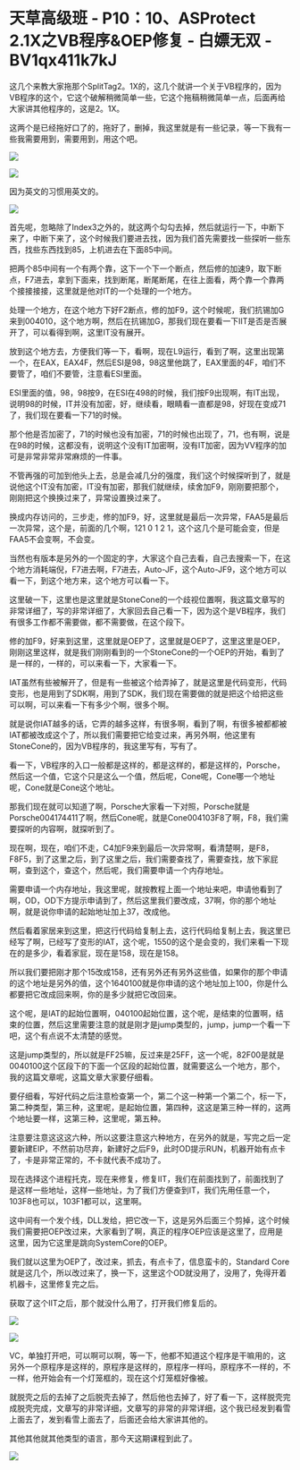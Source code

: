 # 天草高级班 - P10：10、ASProtect 2.1X之VB程序&OEP修复 - 白嫖无双 - BV1qx411k7kJ

这几个来教大家拖那个SplitTag2。1X的，这几个就讲一个关于VB程序的，因为VB程序的这个，它这个破解稍微简单一些，它这个拖稿稍微简单一点，后面再给大家讲其他程序的，这是2。1X。

这两个是已经拖好口了的，拖好了，删掉，我这里就是有一些记录，等一下我有一些我需要用到，需要用到，用这个吧。



![](img/67f5009f64d103d540481749430fba1a_1.png)

![](img/67f5009f64d103d540481749430fba1a_2.png)

因为英文的习惯用英文的。

![](img/67f5009f64d103d540481749430fba1a_4.png)

首先呢，忽略除了Index3之外的，就这两个勾勾去掉，然后就运行一下，中断下来了，中断下来了，这个时候我们要进去找，因为我们首先需要找一些探听一些东西，找些东西找到85，上机进去在下面85中间。

把两个85中间有一个有两个靠，这下一个下一个断点，然后修的加速9，取下断点，F7进去，拿到下面来，找到断尾，断尾断尾，在往上面看，两个靠一个靠两个接接接接，这里就是他对IT的一个处理的一个地方。

处理一个地方，在这个地方下好F2断点，修的加F9，这个时候呢，我们抗锡加G来到004010，这个地方啊，然后在抗锡加G，那我们现在要看一下IIT是否是否展开了，可以看得到啊，这里IT没有展开。

放到这个地方去，方便我们等一下，看啊，现在L9运行，看到了啊，这里出现第一个，在EAX，EAX4F，然后ESI是98，98这里他跳了，EAX里面的4F，咱们不要管了，咱们不要管，注意看ESI里面。

ESI里面的值，98，98按9，在ESI在498的时候，我们按F9出现啊，有IT出现，说明98的时候，IT并没有加密，好，继续看，眼睛看一直都是98，好现在变成71了，我们现在要看一下71的时候。

那个他是否加密了，71的时候也没有加密，71的时候也出现了，71，也有啊，说是在98的时候，这都没有，说明这个没有IT加密啊，没有IT加密，因为VV程序的加可是非常非常非常麻烦的一件事。

不管再强的可加到他头上去，总是会减几分的强度，我们这个时候探听到了，就是说他这个IT没有加密，IT没有加密，那我们就继续，续舍加F9，刚刚要把那个，刚刚把这个换换过来了，异常设置换过来了。

换成内存访问的，三步走，修的加F9，好，这里就是最后一次异常，FAA5是最后一次异常，这个是，前面的几个啊，121 0 1 2 1，这个这几个是可能会变，但是FAA5不会变啊，不会变。

当然也有版本是另外的一个固定的字，大家这个自己去看，自己去搜索一下，在这个地方消耗端倪，F7进去啊，F7进去，Auto-JF，这个Auto-JF9，这个地方可以看一下，到这个地方来，这个地方可以看一下。

这里破一下，这里也是这里就是StoneCone的一个歧视位置啊，我这篇文章写的非常详细了，写的非常详细了，大家回去自己看一下，因为这个是VB程序，我们有很多工作都不需要做，都不需要做，在这个段下。

修的加F9，好来到这里，这里就是OEP了，这里就是OEP了，这里这里是OEP，刚刚这里这样，就是我们刚刚看到的一个StoneCone的一个OEP的开始，看到了是一样的，一样的，可以来看一下，大家看一下。

IAT虽然有些被解开了，但是有一些被这个给弄掉了，就是这里是代码变形，代码变形，也是用到了SDK啊，用到了SDK，我们现在需要做的就是把这个给把这些可以啊，可以来看一下有多少个啊，很多个啊。

就是说你IAT越多的话，它弄的越多这样，有很多啊，看到了啊，有很多被都都被IAT都被改成这个了，所以我们需要把它给变过来，再另外啊，他这里有StoneCone的，因为VB程序的，我这里写有，写有了。

看一下，VB程序的入口一般都是这样的，都是这样的，都是这样的，Porsche，然后这一个值，它这个只是这么一个值，然后呢，Cone呢，Cone哪一个地址呢，Cone就是Cone这个地址。

那我们现在就可以知道了啊，Porsche大家看一下对照，Porsche就是Porsche004174411了啊，然后Cone呢，就是Cone004103F8了啊，F8，我们需要探听的内容啊，就探听到了。

现在啊，现在，咱们不走，C4加F9来到最后一次异常啊，看清楚啊，是F8，F8F5，到了这里之后，到了这里之后，我们需要查找了，需要查找，放下家屁啊，查到这个，查这个，然后呢，我们需要申请一个内存地址。

需要申请一个内存地址，我这里呢，就按教程上面一个地址来吧，申请他看到了啊，OD，OD下方提示申请到了，然后这里我们要改成，37啊，你的那个地址啊，就是说你申请的起始地址加上37，改成他。

然后看着家居来到这里，把这行代码给复制上去，这行代码给复制上去，我这里已经写了啊，已经写了变形的IAT，这个呢，1550的这个是会变的，我们来看一下现在的是多少，看着家屁，现在是158，现在是158。

所以我们要把刚才那个15改成158，还有另外还有另外这些值，如果你的那个申请的这个地址是另外的值，这个1640100就是你申请的这个地址加上100，你是什么都要把它改成回来啊，你的是多少就把它改回来。

这个呢，是IAT的起始位置啊，040100起始位置，这个呢，是结束的位置啊，结束的位置，然后这里需要注意的就是刚才是jump类型的，jump，jump一个看一下吧，这个有点说不太清楚的感觉。

这是jump类型的，所以就是FF25嘛，反过来是25FF，这一个呢，82F00是就是0040100这个区段下的下面一个区段的起始位置，就需要这么一个地方，那个，我的这篇文章呢，这篇文章大家要仔细看。

要仔细看，写好代码之后注意检查第一个，第二个这一种第一个第二个，标一下，第二种类型，第三种，这里呢，是起始位置，第四种，这这是第三种一样的，这两个地址要一样，这第三种，这里呢，第五种。

注意要注意这这这六种，所以这要注意这六种地方，在另外的就是，写完之后一定要新建EIP，不然前功尽弃，新建好之后F9，此时OD提示RUN，机器开始有点卡了，卡是非常正常的，不卡就代表不成功了。

现在选择这个进程托克，现在来修复，修复IIT，我们在前面找到了，前面找到了是这样一些地址，这样一些地址，为了我们方便查到IT，我们先用任意一个，103F8也可以，103F1都可以，这里啊。

这中间有一个发个线，DLL发给，把它改一下，这是另外后面三个剪掉，这个时候我们需要把OEP改过来，大家看到了啊，真正的程序OEP应该是这里了，应用是这里，因为它这里是跳向SystemCore的OEP。

我们就以这里为OEP了，改过来，抓去，有点卡了，信息蛮卡的，Standard Core就是这几个，所以改过来了，换一下，这里这个OD就没用了，没用了，免得开着机器卡，这里修复完之后。

获取了这个IIT之后，那个就没什么用了，打开我们修复后的。

![](img/67f5009f64d103d540481749430fba1a_6.png)

![](img/67f5009f64d103d540481749430fba1a_7.png)

VC，单独打开吧，可以啊可以啊，等一下，他都不知道这个程序是干嘛用的，这另外一个原程序是这样的，原程序是这样的，原程序一样吗，原程序不一样的，不一样，他开始会有一个灯笼框的，现在这个灯笼框好像被。

就脱壳之后的去掉了之后脱壳去掉了，然后他也去掉了，好了看一下，这样脱壳完成脱壳完成，文章写的非常详细，文章写的非常的非常详细，这个我已经发到看雪上面去了，发到看雪上面去了，后面还会给大家讲其他的。

其他其他就其他类型的语言，那今天这期课程到此了。

![](img/67f5009f64d103d540481749430fba1a_9.png)